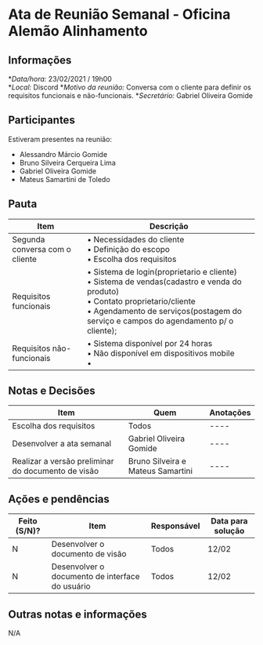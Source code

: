 # Ata de Reunião Semanal - Oficina Alemão Alinhamento

## Informações
**Data/hora:* 23/02/2021 / 19h00  
**Local:* Discord
**Motivo da reunião:* Conversa com o cliente para definir os requisitos funcionais e não-funcionais.
**Secretário:* Gabriel Oliveira Gomide 

## Participantes
Estiveram presentes na reunião:
- Alessandro Márcio Gomide
- Bruno Silveira Cerqueira Lima
- Gabriel Oliveira Gomide
- Mateus Samartini de Toledo

## Pauta

Item | Descrição
---- | ----
Segunda conversa com o cliente | • Necessidades do cliente <br> • Definição do escopo <br> • Escolha dos requisitos <br>
Requisitos funcionais | • Sistema de login(proprietario e cliente) <br> • Sistema de vendas(cadastro e venda do produto) <br> • Contato proprietario/cliente <br>  •  Agendamento de serviços(postagem do serviço e campos do agendamento p/ o cliente);<br>
Requisitos não-funcionais | • Sistema disponível por 24 horas <br> • Não disponível em dispositivos mobile <br> •  <br> 



## Notas e Decisões
Item | Quem | Anotações 
---- | -------- | ----
Escolha dos requisitos    | Todos | ---- 
Desenvolver a ata semanal | Gabriel Oliveira Gomide | ---- 
Realizar a versão preliminar do documento de visão | Bruno Silveira e Mateus Samartini | ---- 

## Ações e pendências
Feito (S/N)? | Item | Responsável | Data para solução 
---- | -------- | -------- | ----
N | Desenvolver o documento de visão | Todos | 12/02 
N | Desenvolver o documento de interface do usuário | Todos | 12/02 

## Outras notas e informações
N/A

